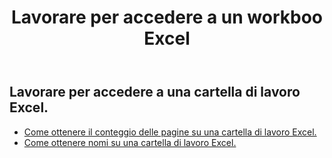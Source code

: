 ﻿---
title: Lavorare per accedere a un workboo Excel
second_title: Aspose.Cells Cloud Documen
linktitle: Ge
type: docs
url: /it/workbook/get/
keywords: Working with getting on an Excel workbook
description: Aspose.Cells Cloud REST API supporta l'accesso a una cartella di lavoro Excel. L'SDK supporta tipi di linguaggi di sviluppo. Includono Android, C#, Go, Java, NodeJS, Perl, PHP, Python, Ruby e swift
weight: 100
kwords: Excel, Office Cloud, REST API, Foglio di calcolo, PDF, CSV, Json, Markdwon, Utilizzo di una cartella di lavoro Excel
---
## Lavorare per accedere a una cartella di lavoro Excel.

- [Come ottenere il conteggio delle pagine su una cartella di lavoro Excel.](/cells/it/workbook/get/page-count/)
- [Come ottenere nomi su una cartella di lavoro Excel.](/cells/it/workbook/get/names/)
